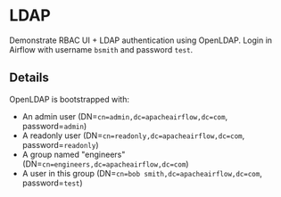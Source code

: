 # LDAP

Demonstrate RBAC UI + LDAP authentication using OpenLDAP.
Login in Airflow with username `bsmith` and password `test`.

## Details

OpenLDAP is bootstrapped with:

- An admin user (DN=`cn=admin,dc=apacheairflow,dc=com`, password=`admin`)
- A readonly user (DN=`cn=readonly,dc=apacheairflow,dc=com`, password=`readonly`)
- A group named "engineers" (DN=`cn=engineers,dc=apacheairflow,dc=com`)
- A user in this group (DN=`cn=bob smith,dc=apacheairflow,dc=com`, password=`test`)
